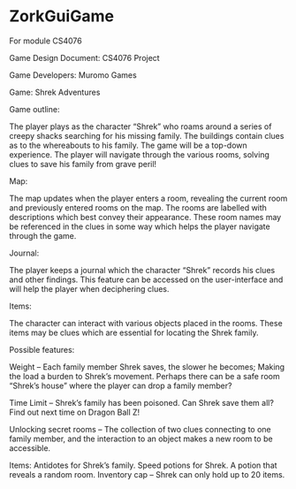 # ZorkGuiGame
For module CS4076

Game Design Document:	CS4076 Project

Game Developers:		  Muromo Games 

Game:			 	          Shrek Adventures

Game outline:

The player plays as the character “Shrek” who roams around a series of creepy shacks searching for his missing family. The buildings contain clues as to the whereabouts to his family. The game will be a top-down experience. The player will navigate through the various rooms, solving clues to save his family from grave peril!

Map:

The map updates when the player enters a room, revealing the current room and previously entered rooms on the map. The rooms are labelled with descriptions which best convey their appearance. These room names may be referenced in the clues in some way which helps the player navigate through the game. 

Journal:

The player keeps a journal which the character “Shrek” records his clues and other findings. This feature can be accessed on the user-interface and will help the player when deciphering clues. 

Items:

The character can interact with various objects placed in the rooms. These items may be clues which are essential for locating the Shrek family.

Possible features:

Weight – Each family member Shrek saves, the slower he becomes; Making the load a burden to Shrek’s movement. Perhaps there can be a safe room “Shrek’s house” where the player can drop a family member?

Time Limit – Shrek’s family has been poisoned. Can Shrek save them all? Find out next time on Dragon Ball Z!

Unlocking secret rooms – The collection of two clues connecting to one family member, and the interaction to an object makes a new room to be accessible.

Items: Antidotes for Shrek’s family. Speed potions for Shrek. A potion that reveals a random room. Inventory cap – Shrek can only hold up to 20 items.





